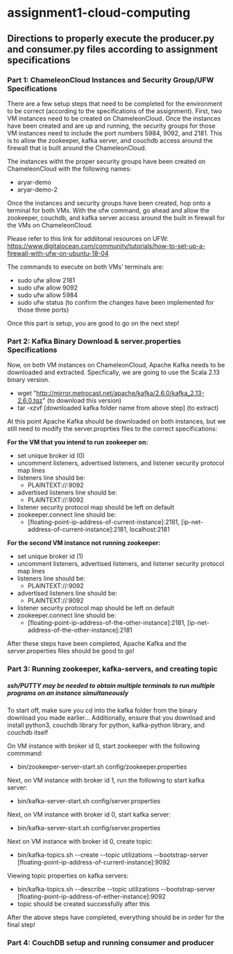 # assignment1-cloud-computing

## Directions to properly execute the producer.py and consumer.py files according to assignment specifications

### Part 1: ChameleonCloud Instances and Security Group/UFW Specifications
There are a few setup steps that need to be completed for the environment to be correct (according to the specifications of the assignment). First, two VM instances need to be created on ChameleonCloud. Once the instances have been created and are up and running, the security groups for those VM instances need to include the port numbers 5984, 9092, and 2181. This is to allow the zookeeper, kafka server, and couchdb access around the firewall that is built around the ChameleonCloud. 

The instances witht the proper security groups have been created on ChameleonCloud with the following names:
* aryar-demo
* aryar-demo-2

Once the instances and security groups have been created, hop onto a terminal for both VMs. With the ufw command, go ahead and allow the zookeeper, couchdb, and kafka server access around the built in firewall for the VMs on ChameleonCloud.

Please refer to this link for addiitonal resources on UFW: https://www.digitalocean.com/community/tutorials/how-to-set-up-a-firewall-with-ufw-on-ubuntu-18-04

The commands to execute on both VMs' terminals are:
* sudo ufw allow 2181 
* sudo ufw allow 9092
* sudo ufw allow 5984
* sudo ufw status (to confirm the changes have been implemented for those three ports)

Once this part is setup, you are good to go on the next step!

### Part 2: Kafka Binary Download & server.properties Specifications
Now, on both VM instances on ChameleonCloud, Apache Kafka needs to be downloaded and extracted. Specfically, we are going to use the Scala 2.13 binary version. 

* wget "http://mirror.metrocast.net/apache/kafka/2.6.0/kafka_2.13-2.6.0.tgz" (to download this version)
* tar -xzvf [downloaded kafka folder name from above step] (to extract)

At this point Apache Kafka should be downloaded on both instances, but we still need to modify the server.proprties files to the correct specifications:

 **For the VM that you intend to run zookeeper on:**
 * set unique broker id (0)
 * uncomment listeners, advertised listeners, and listener security protocol map lines
 * listeners line should be: 
   * PLAINTEXT://:9092
 * advertised listeners line should be:
   * PLAINTEXT://<floating-point-ip-address-of-current-instance>:9092
 * listener security protocol map should be left on default
 * zookeeper.connect line should be:
   * [floating-point-ip-address-of-current-instance]:2181, [ip-net-address-of-current-instance]:2181, localhost:2181

 **For the second VM instance not running zookeeper:**
 * set unique broker id (1)
 * uncomment listeners, advertised listeners, and listener security protocol map lines
 * listeners line should be: 
   * PLAINTEXT://:9092
 * advertised listeners line should be:
   * PLAINTEXT://<floating-point-ip-address-of-current-instance>:9092
 * listener security protocol map should be left on default
 * zookeeper.connect line should be:
   * [floating-point-ip-address-of-the-other-instance]:2181, [ip-net-address-of-the-other-instance]:2181

After these steps have been completed, Apache Kafka and the server.properties files should be good to go!

### Part 3: Running zookeeper, kafka-servers, and creating topic

##### ssh/PUTTY may be needed to obtain multiple terminals to run multiple programs on an instance simultaneously

To start off, make sure you cd into the kafka folder from the binary download you made earlier...
Additionally, ensure that you download and install python3, couchdb library for python, kafka-python library, and couchdb itself

On VM instance with broker id 0, start zookeeper with the following commmand:
* bin/zookeeper-server-start.sh config/zookeeper.properties

Next, on VM instance with broker id 1, run the following to start kafka server:
* bin/kafka-server-start.sh config/server.properties

Next, on VM instance with broker id 0, start kafka server:
* bin/kafka-server-start.sh config/server.properties

Next on VM instance with broker id 0, create topic:
* bin/kafka-topics.sh --create --topic utilizations --bootstrap-server [floating-point-ip-address-of-current-instance]:9092

Viewing topic properties on kafka servers:
* bin/kafka-topics.sh --describe --topic utilizations --bootstrap-server [floating-point-ip-address-of-either-instance]:9092 
* topic should be created successfully after this

After the above steps have completed, everything should be in order for the final step!

### Part 4: CouchDB setup and running consumer and producer








